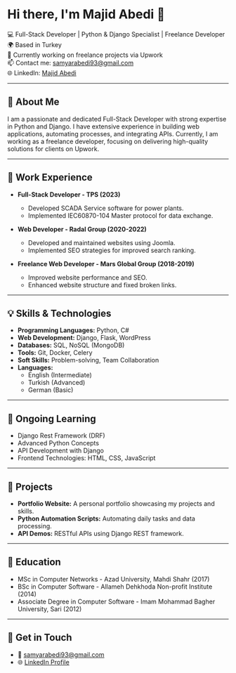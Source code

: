 # Hi there, I'm Majid Abedi 👋  
💻 Full-Stack Developer | Python & Django Specialist | Freelance Developer  
🌍 Based in Turkey  
💼 Currently working on freelance projects via Upwork  
📫 Contact me: [samyarabedi93@gmail.com](mailto:samyarabedi93@gmail.com)  
🌐 LinkedIn: [Majid Abedi](https://www.linkedin.com/in/majidabedi93/)  

---

## 🚀 About Me  
I am a passionate and dedicated Full-Stack Developer with strong expertise in Python and Django. I have extensive experience in building web applications, automating processes, and integrating APIs. Currently, I am working as a freelance developer, focusing on delivering high-quality solutions for clients on Upwork.  

---

## 💼 Work Experience  
- **Full-Stack Developer - TPS (2023)**  
  - Developed SCADA Service software for power plants.  
  - Implemented IEC60870-104 Master protocol for data exchange.  

- **Web Developer - Radal Group (2020-2022)**  
  - Developed and maintained websites using Joomla.  
  - Implemented SEO strategies for improved search ranking.  

- **Freelance Web Developer - Mars Global Group (2018-2019)**  
  - Improved website performance and SEO.  
  - Enhanced website structure and fixed broken links.  

---

## 💡 Skills & Technologies  
- **Programming Languages:** Python, C#  
- **Web Development:** Django, Flask, WordPress  
- **Databases:** SQL, NoSQL (MongoDB)  
- **Tools:** Git, Docker, Celery  
- **Soft Skills:** Problem-solving, Team Collaboration  
- **Languages:**  
  - English (Intermediate)  
  - Turkish (Advanced)  
  - German (Basic)  

---

## 🌱 Ongoing Learning  
- Django Rest Framework (DRF)  
- Advanced Python Concepts  
- API Development with Django  
- Frontend Technologies: HTML, CSS, JavaScript  

---

## 📂 Projects  
- **Portfolio Website:** A personal portfolio showcasing my projects and skills.  
- **Python Automation Scripts:** Automating daily tasks and data processing.  
- **API Demos:** RESTful APIs using Django REST framework.  

---

## 📝 Education  
- MSc in Computer Networks - Azad University, Mahdi Shahr (2017)  
- BSc in Computer Software - Allameh Dehkhoda Non-profit Institute (2014)  
- Associate Degree in Computer Software - Imam Mohammad Bagher University, Sari (2012)  

---

## 🔗 Get in Touch  
- 📧 [samyarabedi93@gmail.com](mailto:samyarabedi93@gmail.com)   
- 🌐 [LinkedIn Profile](https://www.linkedin.com/in/majidabedi93/)  
